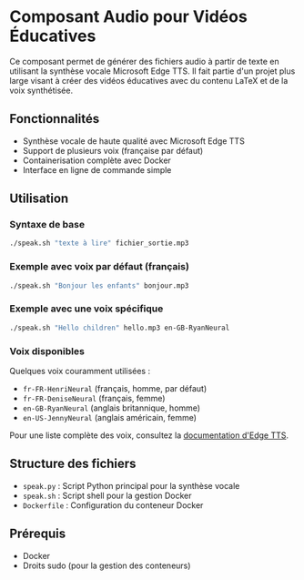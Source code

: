 # Composant Audio pour Vidéos Éducatives

Ce composant permet de générer des fichiers audio à partir de texte en utilisant la synthèse vocale Microsoft Edge TTS. Il fait partie d'un projet plus large visant à créer des vidéos éducatives avec du contenu LaTeX et de la voix synthétisée.

## Fonctionnalités

- Synthèse vocale de haute qualité avec Microsoft Edge TTS
- Support de plusieurs voix (française par défaut)
- Containerisation complète avec Docker
- Interface en ligne de commande simple

## Utilisation

### Syntaxe de base

```bash
./speak.sh "texte à lire" fichier_sortie.mp3
```

### Exemple avec voix par défaut (français)

```bash
./speak.sh "Bonjour les enfants" bonjour.mp3
```

### Exemple avec une voix spécifique

```bash
./speak.sh "Hello children" hello.mp3 en-GB-RyanNeural
```

### Voix disponibles

Quelques voix couramment utilisées :
- `fr-FR-HenriNeural` (français, homme, par défaut)
- `fr-FR-DeniseNeural` (français, femme)
- `en-GB-RyanNeural` (anglais britannique, homme)
- `en-US-JennyNeural` (anglais américain, femme)

Pour une liste complète des voix, consultez la [documentation d'Edge TTS](https://github.com/rany2/edge-tts).

## Structure des fichiers

- `speak.py` : Script Python principal pour la synthèse vocale
- `speak.sh` : Script shell pour la gestion Docker
- `Dockerfile` : Configuration du conteneur Docker

## Prérequis

- Docker
- Droits sudo (pour la gestion des conteneurs)
